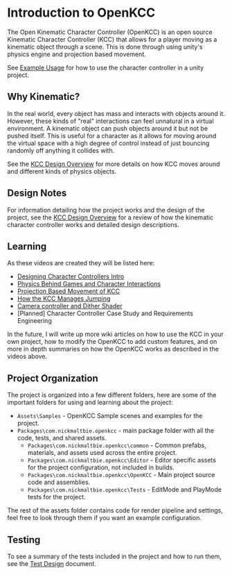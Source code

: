 # Introduction to OpenKCC

The Open Kinematic Character Controller (OpenKCC)
is an open source Kinematic Character Controller (KCC)
that allows for a player moving
as a kinematic object through a scene. This is done through using unity's
physics engine and projection based movement.

See [Example Usage](usage.md) for how to use the character controller
in a unity project.

## Why Kinematic?

In the real world, every object has mass and interacts with objects around it.
However, these kinds of "real" interactions can feel unnatural in a virtual
environment. A kinematic object can push objects around it
but not be pushed itself. This is useful for a character as it allows for
moving around the virtual space with a high degree of control instead of just
bouncing randomly off anything it collides with.

See the [KCC Design Overview](kcc-design/overview.md) for more details on how
KCC moves around and different kinds of physics objects.

## Design Notes

For information detailing how the project works and the design of the project,
see the [KCC Design Overview](kcc-design/overview.md) for a review of how the
kinematic character controller works and detailed design descriptions.

## Learning

As these videos are created they will be listed here:

* [Designing Character Controllers Intro](https://youtu.be/Hv4CQMCxSWE)
* [Physics Behind Games and Character Interactions](https://youtu.be/rzD-Lm8pOX0)
* [Projection Based Movement of KCC](https://youtu.be/s-99Z_W8bcQ)
* [How the KCC Manages Jumping](https://youtu.be/CGsDdBZa5EM)
* [Camera controller and Dither Shader](https://youtu.be/Zw6qvOOHGC4)
* \[Planned\] Character Controller Case Study and Requirements Engineering

In the future, I will write up more wiki articles on how to use the KCC in your
own project, how to modify the OpenKCC
to add custom features, and on more in depth summaries on how the OpenKCC works
as described in the videos above.

## Project Organization

The project is organized into a few different folders, here are some of
the important folders for using and learning about the project:

* `Assets\Samples` - OpenKCC Sample scenes and examples for the project.
* `Packages\com.nickmaltbie.openkcc` -
    main package folder with all the code, tests, and shared assets.
    * `Packages\com.nickmaltbie.openkcc\common` -
        Common prefabs, materials, and assets used across the entire project.
    * `Packages\com.nickmaltbie.openkcc\Editor` -
        Editor specific assets for the project configuration,
        not included in builds.
    * `Packages\com.nickmaltbie.openkcc\OpenKCC` -
        Main project source code and assemblies.
    * `Packages\com.nickmaltbie.openkcc\Tests` -
        EditMode and PlayMode tests for the project.

The rest of the assets folder contains code for render pipeline and
settings, feel free to look through them if you want an example
configuration.

## Testing

To see a summary of the tests included in the project and how
to run them, see the [Test Design](test-design.md) document.
